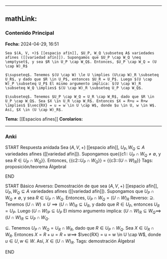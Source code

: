 
---
mathLink:
---
### Contenido Principal

**Fecha:** 2024-04-29, 16:51

```ad-lemma
Sea $(A, V, +)$ [[espacio afín]], $U_P, W_Q \subseteq A$ variedades afines ([[variedad afín]]). Supongamos que $U_P \cap W_Q \neq \emptyset$, y sea $R \in U_P \cap W_Q$. Entonces, $U_P \cap W_Q = (U \cap W)_R$
```

```ad-proof
$\supseteq$. Tenemos $(U \cap W) \le U \implies (U\cap W)_R \subseteq U_R$, y dado que $R \in U_P$, entonces $U_R = U_P$. Luego $(U \cap W)_P \subseteq U_P$ El mismo argumento implica: $(U \cap W)_R \subseteq W_Q \implies$ $(U \cap W)_R \subseteq U_P \cap W_Q$.

$\subseteq$. Tenemos $U_P \cap W_Q = U_R \cap W_R$, dado que $R \in U_P \cap W_Q$. Sea $X \in U_R \cap W_R$. Entonces $X = R+u = R+w \implies$ $\vec{RX} = u = w \in U \cap W$, donde $u \in U, w \in W$. Así, $X \in (U \cap W)_R$.
```

**Tema:** [[Espacios afines]]
**Corolarios:**

---
### Anki

START
Respuesta anidada
Sea $(A, V, +)$ [[espacio afín]], $U_P, W_Q \subseteq A$ variedades afines ([[variedad afín]]). Supongamos que{{c1:: $U_P \cap W_Q \neq \emptyset$, y sea $R \in U_P \cap W_Q$}}. Entonces, {{c2::$U_P \cap W_Q$}} $=$ {{c3::$(U \cap W)_R$}}
Tags: proposición/teorema ÁlgebraI
<!--ID: 1714669443569-->
END

START
Básico
Anverso: Demostración de que sea $(A, V, +)$ [[espacio afín]], $U_P, W_Q \subseteq A$ variedades afines ([[variedad afín]]). Supongamos que $U_P \cap W_Q \neq \emptyset$, y sea $R \in U_P \cap W_Q$. Entonces, $U_P \cap W_Q = (U \cap W)_R$
Reverso: $\supseteq$. Tenemos $(U \cap W) \le U \implies (U\cap W)_R \subseteq U_R$, y dado que $R \in U_P$, entonces $U_R = U_P$. Luego $(U \cap W)_P \subseteq U_P$ El mismo argumento implica: $(U \cap W)_R \subseteq W_Q \implies$ $(U \cap W)_R \subseteq U_P \cap W_Q$.

$\subseteq$. Tenemos $U_P \cap W_Q = U_R \cap W_R$, dado que $R \in U_P \cap W_Q$. Sea $X \in U_R \cap W_R$. Entonces $X = R+u = R+w \implies$ $\vec{RX} = u = w \in U \cap W$, donde $u \in U, w \in W$. Así, $X \in (U \cap W)_R$.
Tags: demostración ÁlgebraI
<!--ID: 1714669443573-->
END

